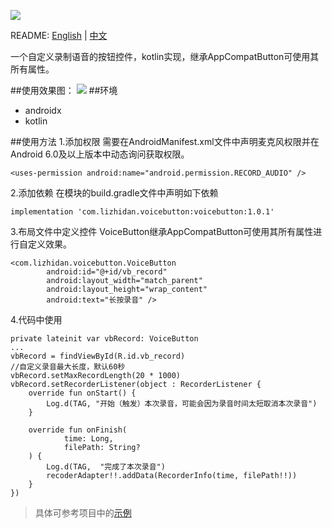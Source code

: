 ﻿![](https://upload-images.jianshu.io/upload_images/20262249-7fcb9c3a8b5a1c78.png?imageMogr2/auto-orient/strip%7CimageView2/2/w/1240)

README: [English](https://github.com/Yintianchou/VoiceButton/blob/master/README.md) | [中文](https://github.com/Yintianchou/VoiceButton/blob/master/README-zh.md)

一个自定义录制语音的按钮控件，kotlin实现，继承AppCompatButton可使用其所有属性。

##使用效果图：
![](https://upload-images.jianshu.io/upload_images/20262249-dddbe7911fb6e387.gif?imageMogr2/auto-orient/strip)
##环境
- androidx
- kotlin

##使用方法
1.添加权限
需要在AndroidManifest.xml文件中声明麦克风权限并在Android 6.0及以上版本中动态询问获取权限。
```
<uses-permission android:name="android.permission.RECORD_AUDIO" />
```
2.添加依赖
在模块的build.gradle文件中声明如下依赖
```
implementation 'com.lizhidan.voicebutton:voicebutton:1.0.1'
```
3.布局文件中定义控件
VoiceButton继承AppCompatButton可使用其所有属性进行自定义效果。
```
<com.lizhidan.voicebutton.VoiceButton
        android:id="@+id/vb_record"
        android:layout_width="match_parent"
        android:layout_height="wrap_content"
        android:text="长按录音" />
```
4.代码中使用
```
private lateinit var vbRecord: VoiceButton
...
vbRecord = findViewById(R.id.vb_record)
//自定义录音最大长度，默认60秒
vbRecord.setMaxRecordLength(20 * 1000)
vbRecord.setRecorderListener(object : RecorderListener {
    override fun onStart() {
        Log.d(TAG, "开始（触发）本次录音，可能会因为录音时间太短取消本次录音")
    }

    override fun onFinish(
            time: Long,
            filePath: String?
    ) {
        Log.d(TAG,  "完成了本次录音")
        recoderAdapter!!.addData(RecorderInfo(time, filePath!!))
    }
})
```
>具体可参考项目中的[示例](https://github.com/Yintianchou/VoiceButton/tree/master/app/src/main/java/com/lizhidan/voicebuttondemo)